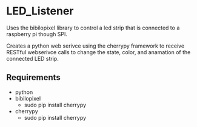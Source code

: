 # LED_Listener
  Uses the bibilopixel library to control a led strip that is connected to a raspberry pi though SPI.

  Creates a python web serivce using the cherrypy framework to receive RESTful webserivce calls to change the state, color, and anamation of the connected LED strip.

## Requirements
  - python
  - bibilopixel
    - sudo pip install cherrypy
  - cherrypy
    - sudo pip install cherrypy
